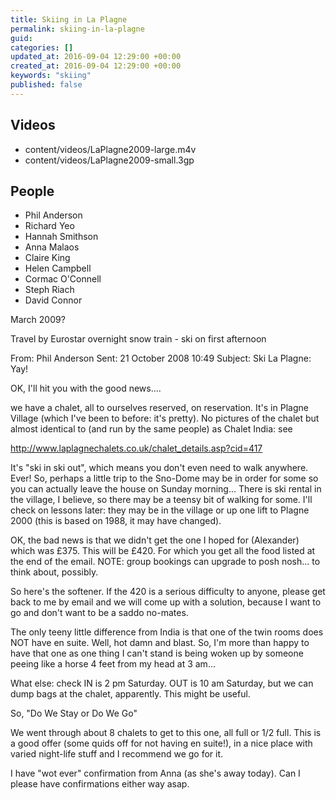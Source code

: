 ```yaml
---
title: Skiing in La Plagne
permalink: skiing-in-la-plagne
guid:
categories: []
updated_at: 2016-09-04 12:29:00 +00:00
created_at: 2016-09-04 12:29:00 +00:00
keywords: "skiing"
published: false
---
```


## Videos

* content/videos/LaPlagne2009-large.m4v
* content/videos/LaPlagne2009-small.3gp

## People

* Phil Anderson
* Richard Yeo
* Hannah Smithson
* Anna Malaos
* Claire King
* Helen Campbell
* Cormac O'Connell
* Steph Riach
* David Connor

March 2009?

Travel by Eurostar overnight snow train - ski on first afternoon

From: Phil Anderson
Sent: 21 October 2008 10:49
Subject: Ski La Plagne: Yay!

OK, I'll hit you with the good news....

we have a chalet, all to ourselves reserved, on reservation. It's in Plagne Village (which I've been to before: it's pretty). No pictures of the chalet but almost identical to (and run by the same people) as Chalet India: see

http://www.laplagnechalets.co.uk/chalet_details.asp?cid=417

It's "ski in ski out", which means you don't even need to walk anywhere. Ever! So, perhaps a little trip to the Sno-Dome may be in order for some so you can actually leave the house on Sunday morning... There is ski rental in the village, I believe, so there may be a teensy bit of walking for some. I'll check on lessons later: they may be in the village or up one lift to Plagne 2000 (this is based on 1988, it may have changed).

OK, the bad news is that we didn't get the one I hoped for (Alexander) which was £375. This will be £420. For which you get all the food listed at the end of the email. NOTE: group bookings can upgrade to posh nosh... to think about, possibly.

So here's the softener. If the 420 is a serious difficulty to anyone, please get back to me by email and we will come up with a solution, because I want to go and don't want to be a saddo no-mates.

The only teeny little difference from India is that one of the twin rooms does NOT have en suite. Well, hot damn and blast. So, I'm more than happy to have that one as one thing I can't stand is being woken up by someone peeing like a horse 4 feet from my head at 3 am...

What else: check IN is 2 pm Saturday. OUT is 10 am Saturday, but we can dump bags at the chalet, apparently. This might be useful.

So, "Do We Stay or Do We Go"

We went through about 8 chalets to get to this one, all full or 1/2 full. This is a good offer (some quids off for not having en suite!), in a nice place with varied night-life stuff and I recommend we go for it.

I have "wot ever" confirmation from Anna (as she's away today). Can I please have confirmations either way asap.
